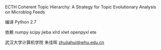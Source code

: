 ECTH
Coherent Topic Hierarchy: A Strategy for Topic Evolutionary Analysis on Microblog Feeds

编译
Python 2.7

依赖
numpy  scipy  jieba  xlrd  xlwt  openpyxl ete

武汉大学计算机学院 朱佳晖
zhujiahui@whu.edu.cn
